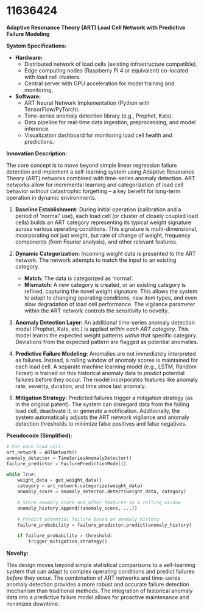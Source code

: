 # 11636424

**Adaptive Resonance Theory (ART) Load Cell Network with Predictive Failure Modeling**

**System Specifications:**

*   **Hardware:**
    *   Distributed network of load cells (existing infrastructure compatible).
    *   Edge computing nodes (Raspberry Pi 4 or equivalent) co-located with load cell clusters.
    *   Central server with GPU acceleration for model training and monitoring.
*   **Software:**
    *   ART Neural Network Implementation (Python with TensorFlow/PyTorch).
    *   Time-series anomaly detection library (e.g., Prophet, Kats).
    *   Data pipeline for real-time data ingestion, preprocessing, and model inference.
    *   Visualization dashboard for monitoring load cell health and predictions.

**Innovation Description:**

The core concept is to move beyond simple linear regression failure detection and implement a self-learning system using Adaptive Resonance Theory (ART) networks combined with time-series anomaly detection. ART networks allow for incremental learning and categorization of load cell behavior *without* catastrophic forgetting – a key benefit for long-term operation in dynamic environments.

1.  **Baseline Establishment:** During initial operation (calibration and a period of 'normal' use), each load cell (or cluster of closely coupled load cells) builds an ART category representing its typical weight signature across various operating conditions. This signature is multi-dimensional, incorporating not just weight, but rate of change of weight, frequency components (from Fourier analysis), and other relevant features.

2.  **Dynamic Categorization:** Incoming weight data is presented to the ART network.  The network attempts to match the input to an existing category.
    *   **Match:** The data is categorized as ‘normal’.
    *   **Mismatch:** A new category is created, or an existing category is refined, capturing the novel weight signature.  This allows the system to adapt to changing operating conditions, new item types, and even slow degradation of load cell performance. The vigilance parameter within the ART network controls the sensitivity to novelty.

3.  **Anomaly Detection Layer:** An additional time-series anomaly detection model (Prophet, Kats, etc.) is applied *within each ART category*. This model learns the expected weight patterns *within* that specific category. Deviations from the expected pattern are flagged as potential anomalies.

4.  **Predictive Failure Modeling:**  Anomalies are not immediately interpreted as failures. Instead, a rolling window of anomaly scores is maintained for each load cell.  A separate machine learning model (e.g., LSTM, Random Forest) is trained on this historical anomaly data to *predict* potential failures before they occur. The model incorporates features like anomaly rate, severity, duration, and time since last anomaly.

5.  **Mitigation Strategy:**  Predicted failures trigger a mitigation strategy (as in the original patent). The system can disregard data from the failing load cell, deactivate it, or generate a notification. Additionally, the system automatically adjusts the ART network vigilance and anomaly detection thresholds to minimize false positives and false negatives.

**Pseudocode (Simplified):**

```python
# For each load cell:
art_network = ARTNetwork()
anomaly_detector = TimeSeriesAnomalyDetector()
failure_predictor = FailurePredictionModel()

while True:
    weight_data = get_weight_data()
    category = art_network.categorize(weight_data)
    anomaly_score = anomaly_detector.detect(weight_data, category)

    # Store anomaly score and other features in a rolling window
    anomaly_history.append((anomaly_score, ...))

    # Predict potential failure based on anomaly history
    failure_probability = failure_predictor.predict(anomaly_history)

    if failure_probability > threshold:
        trigger_mitigation_strategy()
```

**Novelty:**

This design moves beyond simple statistical comparisons to a self-learning system that can adapt to complex operating conditions and predict failures *before* they occur. The combination of ART networks and time-series anomaly detection provides a more robust and accurate failure detection mechanism than traditional methods.  The integration of historical anomaly data into a predictive failure model allows for proactive maintenance and minimizes downtime.